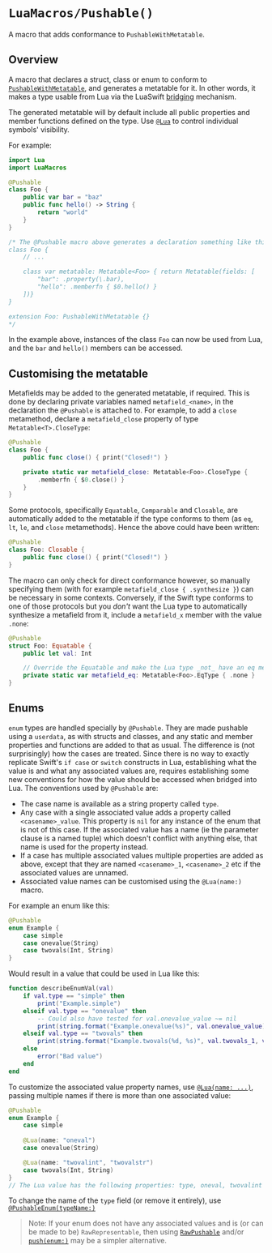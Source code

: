 # ``LuaMacros/Pushable()``

A macro that adds conformance to `PushableWithMetatable`.

## Overview

A macro that declares a struct, class or enum to conform to [`PushableWithMetatable`](https://tomsci.github.io/LuaSwift/documentation/lua/pushablewithmetatable), and generates a metatable for it. In other words, it makes a type usable from Lua via the LuaSwift [bridging](https://tomsci.github.io/LuaSwift/documentation/lua/bridgingswifttolua) mechanism.


The generated metatable will by default include all public properties and member functions defined on the type. Use [`@Lua`](doc:Lua(_:name:)) to control individual symbols' visibility.

For example:

```swift
import Lua
import LuaMacros

@Pushable
class Foo {
    public var bar = "baz"
    public func hello() -> String {
        return "world"
    }
}

/* The @Pushable macro above generates a declaration something like this:
class Foo {
    // ...

    class var metatable: Metatable<Foo> { return Metatable(fields: [
        "bar": .property(\.bar),
        "hello": .memberfn { $0.hello() }
    ])}
}

extension Foo: PushableWithMetatable {}
*/
```

In the example above, instances of the class `Foo` can now be used from Lua, and the `bar` and `hello()` members can be accessed.

## Customising the metatable

Metafields may be added to the generated metatable, if required. This is done by declaring private variables named `metafield_<name>`, in the declaration the `@Pushable` is attached to. For example, to add a `close` metamethod, declare a `metafield_close` property of type `Metatable<T>.CloseType`:

```swift
@Pushable
class Foo {
    public func close() { print("Closed!") }

    private static var metafield_close: Metatable<Foo>.CloseType {
        .memberfn { $0.close() }
    }
}
```

Some protocols, specifically `Equatable`, `Comparable` and `Closable`, are automatically added to the metatable if the type conforms to them (as `eq`, `lt`, `le`, and `close` metamethods). Hence the above could have been written:

```swift
@Pushable
class Foo: Closable {
    public func close() { print("Closed!") }
}
```

The macro can only check for direct conformance however, so manually specifying them (with for example `metafield_close { .synthesize }`) can be necessary in some contexts. Conversely, if the Swift type conforms to one of those protocols but you _don't_ want the Lua type to automatically synthesize a metafield from it, include a `metafield_x` member with the value `.none`:

```swift
@Pushable
struct Foo: Equatable {
    public let val: Int

    // Override the Equatable and make the Lua type _not_ have an eq metamethod
    private static var metafield_eq: Metatable<Foo>.EqType { .none }
}
```

## Enums

`enum` types are handled specially by `@Pushable`. They are made pushable using a `userdata`, as with structs and classes, and any static and member properties and functions are added to that as usual. The difference is (not surprisingly) how the cases are treated. Since there is no way to exactly replicate Swift's `if case` or `switch` constructs in Lua, establishing what the value is and what any associated values are, requires establishing some new conventions for how the value should be accessed when bridged into Lua. The conventions used by `@Pushable` are:

* The case name is available as a string property called `type`.
* Any case with a single associated value adds a property called `<casename>_value`. This property is `nil` for any instance of the enum that is not of this case. If the associated value has a name (ie the parameter clause is a named tuple) which doesn't conflict with anything else, that name is used for the property instead.
* If a case has multiple associated values multiple properties are added as above, except that they are named `<casename>_1`, `<casename>_2` etc if the associated values are unnamed.
* Associated value names can be customised using the `@Lua(name:)` macro.

For example an enum like this:

```swift
@Pushable
enum Example {
    case simple
    case onevalue(String)
    case twovals(Int, String)
}
```

Would result in a value that could be used in Lua like this:

```lua
function describeEnumVal(val)
    if val.type == "simple" then
        print("Example.simple")
    elseif val.type == "onevalue" then
        -- Could also have tested for val.onevalue_value ~= nil
        print(string.format("Example.onevalue(%s)", val.onevalue_value))
    elseif val.type == "twovals" then
        print(string.format("Example.twovals(%d, %s)", val.twovals_1, val.twovals_2))
    else
        error("Bad value")
    end
end
```

To customize the associated value property names, use [`@Lua(name: ...)`](doc:Lua(_:name:)), passing multiple names if there is more than one associated value:

```swift
@Pushable
enum Example {
    case simple
    
    @Lua(name: "oneval")
    case onevalue(String)

    @Lua(name: "twovalint", "twovalstr")
    case twovals(Int, String)
}
// The Lua value has the following properties: type, oneval, twovalint and twovalstr
```

To change the name of the `type` field (or remove it entirely), use [`@PushableEnum(typeName:)`](doc:PushableEnum(typeName:))

> Note: If your enum does not have any associated values and is (or can be made to be) `RawRepresentable`, then using [`RawPushable`](https://tomsci.github.io/LuaSwift/documentation/lua/rawpushable) and/or [`push(enum:)`](https://tomsci.github.io/LuaSwift/documentation/lua/swift/unsafemutablepointer/push(enum:toindex:)) may be a simpler alternative.
